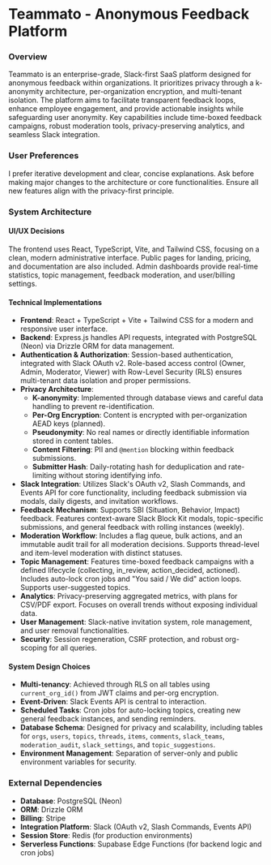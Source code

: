 # Teammato - Anonymous Feedback Platform

### Overview
Teammato is an enterprise-grade, Slack-first SaaS platform designed for anonymous feedback within organizations. It prioritizes privacy through a k-anonymity architecture, per-organization encryption, and multi-tenant isolation. The platform aims to facilitate transparent feedback loops, enhance employee engagement, and provide actionable insights while safeguarding user anonymity. Key capabilities include time-boxed feedback campaigns, robust moderation tools, privacy-preserving analytics, and seamless Slack integration.

### User Preferences
I prefer iterative development and clear, concise explanations. Ask before making major changes to the architecture or core functionalities. Ensure all new features align with the privacy-first principle.

### System Architecture

#### UI/UX Decisions
The frontend uses React, TypeScript, Vite, and Tailwind CSS, focusing on a clean, modern administrative interface. Public pages for landing, pricing, and documentation are also included. Admin dashboards provide real-time statistics, topic management, feedback moderation, and user/billing settings.

#### Technical Implementations
- **Frontend**: React + TypeScript + Vite + Tailwind CSS for a modern and responsive user interface.
- **Backend**: Express.js handles API requests, integrated with PostgreSQL (Neon) via Drizzle ORM for data management.
- **Authentication & Authorization**: Session-based authentication, integrated with Slack OAuth v2. Role-based access control (Owner, Admin, Moderator, Viewer) with Row-Level Security (RLS) ensures multi-tenant data isolation and proper permissions.
- **Privacy Architecture**:
    - **K-anonymity**: Implemented through database views and careful data handling to prevent re-identification.
    - **Per-Org Encryption**: Content is encrypted with per-organization AEAD keys (planned).
    - **Pseudonymity**: No real names or directly identifiable information stored in content tables.
    - **Content Filtering**: PII and `@mention` blocking within feedback submissions.
    - **Submitter Hash**: Daily-rotating hash for deduplication and rate-limiting without storing identifying info.
- **Slack Integration**: Utilizes Slack's OAuth v2, Slash Commands, and Events API for core functionality, including feedback submission via modals, daily digests, and invitation workflows.
- **Feedback Mechanism**: Supports SBI (Situation, Behavior, Impact) feedback. Features context-aware Slack Block Kit modals, topic-specific submissions, and general feedback with rolling instances (weekly).
- **Moderation Workflow**: Includes a flag queue, bulk actions, and an immutable audit trail for all moderation decisions. Supports thread-level and item-level moderation with distinct statuses.
- **Topic Management**: Features time-boxed feedback campaigns with a defined lifecycle (collecting, in_review, action_decided, actioned). Includes auto-lock cron jobs and "You said / We did" action loops. Supports user-suggested topics.
- **Analytics**: Privacy-preserving aggregated metrics, with plans for CSV/PDF export. Focuses on overall trends without exposing individual data.
- **User Management**: Slack-native invitation system, role management, and user removal functionalities.
- **Security**: Session regeneration, CSRF protection, and robust org-scoping for all queries.

#### System Design Choices
- **Multi-tenancy**: Achieved through RLS on all tables using `current_org_id()` from JWT claims and per-org encryption.
- **Event-Driven**: Slack Events API is central to interaction.
- **Scheduled Tasks**: Cron jobs for auto-locking topics, creating new general feedback instances, and sending reminders.
- **Database Schema**: Designed for privacy and scalability, including tables for `orgs`, `users`, `topics`, `threads`, `items`, `comments`, `slack_teams`, `moderation_audit`, `slack_settings`, and `topic_suggestions`.
- **Environment Management**: Separation of server-only and public environment variables for security.

### External Dependencies

- **Database**: PostgreSQL (Neon)
- **ORM**: Drizzle ORM
- **Billing**: Stripe
- **Integration Platform**: Slack (OAuth v2, Slash Commands, Events API)
- **Session Store**: Redis (for production environments)
- **Serverless Functions**: Supabase Edge Functions (for backend logic and cron jobs)